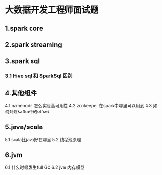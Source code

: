 # 大数据开发工程师面试题
## 1.spark core

## 2.spark streaming

## 3.spark sql
### 3.1 Hive sql 和 SparkSql 区别
## 4.其他组件
4.1 namenode 怎么实现高可用性
4.2 zookeeper 在spark中哪里可以用到
4.3 如何处理kafka中的offset

## 5.java/scala
5.1 scala比java好在哪里
5.2 线程池原理

## 6.jvm 
6.1 什么时候发生full GC
6.2 jvm 内存模型
